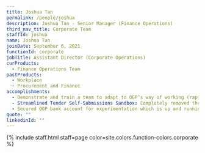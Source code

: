 ```yaml
---
title: Joshua Tan
permalink: /people/joshua
description: Joshua Tan - Senior Manager (Finance Operations)
third_nav_title: Corporate Team
staffId: joshua
name: Joshua Tan
joinDate: September 6, 2021
functionId: corporate
jobTitle: Assistant Director (Corporate Operations)
curProducts:
  - Finance Operations Team
pastProducts:
  - Workplace
  - Procurement and Finance
accomplishments:
  - Demonstrate and train a team to adapt to OGP’s way of working (rapid problem-focused experiments and prototyping)
  - Streamlined Tender Self-Submissions Sandbox: Completely removed the Conditions of Contract and other parts of the tender, reducing a typical tender document with >100 pages to under 50 pages with clearance from AGD, MOF and Govtech WOG ICT Procurement.
  - Secured OGP bank account for experimentation which is up and running for KampungSpirit Hackathon / Redeem trials / ActiveSG, allowed new product bank account-dependent experiments to run immediately instead of requiring >1 month to set up.
quote: ""
linkedinId: ""
---
```


{% include staff.html staff=page color=site.colors.function-colors.corporate %}

